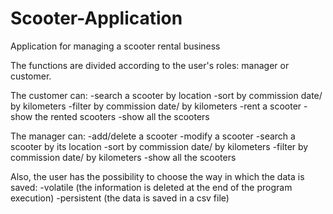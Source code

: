 # Scooter-Application
Application for managing a scooter rental business

The functions are divided according to the user's roles: manager or customer.

The customer can:
-search a scooter by location
-sort by commission date/ by kilometers
-filter by commission date/ by kilometers
-rent a scooter
-show the rented scooters
-show all the scooters

The manager can:
-add/delete a scooter
-modify a scooter
-search a scooter by its location
-sort by commission date/ by kilometers
-filter by commission date/ by kilometers
-show all the scooters

Also, the user has the possibility to choose the way in which the data is saved:
-volatile (the information is deleted at the end of the program execution)
-persistent (the data is saved in a csv file)

